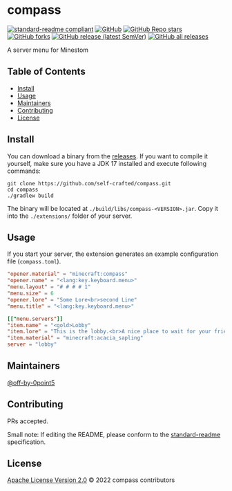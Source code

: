 # compass

[![standard-readme compliant](https://img.shields.io/badge/standard--readme-OK-green.svg?style=flat-square)](https://github.com/RichardLitt/standard-readme)
[![GitHub](https://img.shields.io/github/license/self-crafted/compass?style=flat-square&color=b2204c)](https://github.com/self-crafted/compass/blob/master/LICENSE)
[![GitHub Repo stars](https://img.shields.io/github/stars/self-crafted/compass?style=flat-square)](https://github.com/self-crafted/compass/stargazers)
[![GitHub forks](https://img.shields.io/github/forks/self-crafted/compass?style=flat-square)](https://github.com/self-crafted/compass/network/members)
[![GitHub release (latest SemVer)](https://img.shields.io/github/v/release/self-crafted/compass?style=flat-square)](https://github.com/self-crafted/compass/releases/latest)
[![GitHub all releases](https://img.shields.io/github/downloads/self-crafted/compass/total?style=flat-square)](https://github.com/self-crafted/compass/releases)

A server menu for Minestom

## Table of Contents

- [Install](#install)
- [Usage](#usage)
- [Maintainers](#maintainers)
- [Contributing](#contributing)
- [License](#license)

## Install
You can download a binary from the [releases](https://github.com/self-crafted/compass/releases/latest).
If you want to compile it yourself, make sure you have a JDK 17 installed and execute following commands:
```shell
git clone https://github.com/self-crafted/compass.git
cd compass
./gradlew build
```
The binary will be located at `./build/libs/compass-<VERSION>.jar`.
Copy it into the `./extensions/` folder of your server.

## Usage
If you start your server, the extension generates an example configuration file (`compass.toml`).
```toml
"opener.material" = "minecraft:compass"
"opener.name" = "<lang:key.keyboard.menu>"
"menu.layout" = "# # # # 1"
"menu.size" = 6
"opener.lore" = "Some Lore<br>second Line"
"menu.title" = "<lang:key.keyboard.menu>"

[["menu.servers"]]
"item.name" = "<gold>Lobby"
"item.lore" = "This is the lobby.<br>A nice place to wait for your friends..."
"item.material" = "minecraft:acacia_sapling"
server = "lobby"
```

## Maintainers

[@off-by-0point5](https://github.com/off-by-0point5)

## Contributing

PRs accepted.

Small note: If editing the README, please conform to the [standard-readme](https://github.com/RichardLitt/standard-readme) specification.

## License

[Apache License Version 2.0](LICENSE) © 2022 compass contributors
